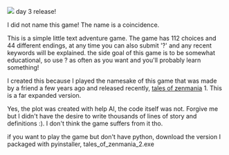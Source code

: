[![ ](https://img.shields.io/badge/Open_Source_Week-white?logo=opensourceinitiative)](https://github.com/zen-ham/zen-ham/tree/main#open-source-week) day 3 release!

I did not name this game! The name is a coincidence.

This is a simple little text adventure game. The game has 112 choices and 44 different endings, at any time you can also submit '?' and any recent keywords will be explained.
the side goal of this game is to be somewhat educational, so use ? as often as you want and you'll probably learn something!

I created this because I played the namesake of this game that was made by a friend a few years ago and released recently, [tales of zenmania](https://github.com/Ubuntufanboy/tales-of-zenmania) 1. This is a far expanded version.

Yes, the plot was created with help AI, the code itself was not. Forgive me but I didn't have the desire to write thousands of lines of story and definitions :). I don't think the game suffers from it tho.

if you want to play the game but don't have python, download the version I packaged with pyinstaller, tales_of_zenmania_2.exe
